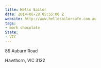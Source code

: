 ```yaml
---
title: Hello Sailor
date: 2014-06-28 05:55:00 Z
website: http://www.hellosailorcafe.com.au
tags:
- mork chocolate
State:
- VIC
---
```


89 Auburn Road

Hawthorn, VIC 3122
